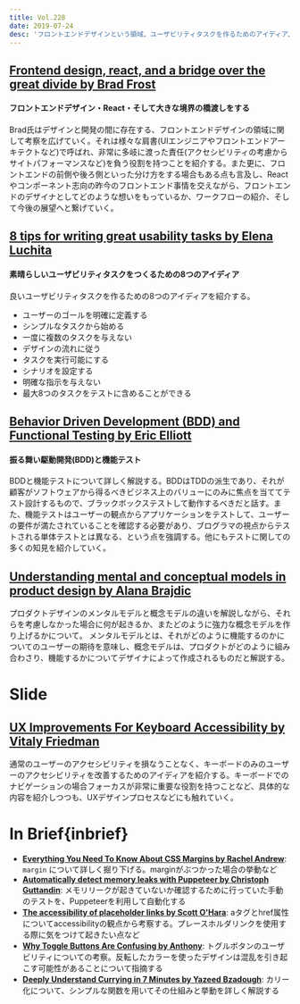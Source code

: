 ```yaml
---
title: Vol.228
date: 2019-07-24
desc: 'フロントエンドデザインという領域、ユーザビリティタスクを作るためのアイディア、BDDと機能テスト、ほか計10リンク'
---
```


## [Frontend design, react, and a bridge over the great divide by Brad Frost](http://bradfrost.com/blog/post/frontend-design-react-and-a-bridge-over-the-great-divide/)

#### フロントエンドデザイン・React・そして大きな境界の橋渡しをする

Brad氏はデザインと開発の間に存在する、フロントエンドデザインの領域に関して考察を広げていく。それは様々な肩書(UIエンジニアやフロントエンドアーキテクトなど)で呼ばれ、非常に多岐に渡った責任(アクセシビリティの考慮からサイトパフォーマンスなど)を負う役割を持つことを紹介する。また更に、フロントエンドの前側や後ろ側といった分け方をする場合もある点も言及し、Reactやコンポーネント志向の昨今のフロントエンド事情を交えながら、フロントエンドのデザイナとしてどのような想いをもっているか、ワークフローの紹介、そして今後の展望へと繋げていく。

## [8 tips for writing great usability tasks by Elena Luchita](https://blog.maze.design/write-great-usability-tasks/)

#### 素晴らしいユーザビリティタスクをつくるための8つのアイディア

良いユーザビリティタスクを作るための8つのアイディアを紹介する。

- ユーザーのゴールを明確に定義する
- シンプルなタスクから始める
- 一度に複数のタスクを与えない
- デザインの流れに従う
- タスクを実行可能にする
- シナリオを設定する
- 明確な指示を与えない
- 最大8つのタスクをテストに含めることができる

## [Behavior Driven Development (BDD) and Functional Testing by Eric Elliott](https://medium.com/javascript-scene/behavior-driven-development-bdd-and-functional-testing-62084ad7f1f2)

#### 振る舞い駆動開発(BDD)と機能テスト

BDDと機能テストについて詳しく解説する。BDDはTDDの派生であり、それが顧客がソフトウェアから得るべきビジネス上のバリューにのみに焦点を当ててテスト設計するもので、ブラックボックステストして動作するべきだと話す。また、機能テストはユーザーの観点からアプリケーションをテストして、ユーザーの要件が満たされていることを確認する必要があり、ブログラマの視点からテストされる単体テストとは異なる、という点を強調する。他にもテストに関しての多くの知見を紹介していく。

## [Understanding mental and conceptual models in product design by Alana Brajdic](https://uxdesign.cc/understanding-mental-and-conceptual-models-in-product-design-7d69de3cae26)

プロダクトデザインのメンタルモデルと概念モデルの違いを解説しながら、それらを考慮しなかった場合に何が起きるか、またどのように強力な概念モデルを作り上げるかについて。
メンタルモデルとは、それがどのように機能するのかについてのユーザーの期待を意味し、概念モデルは、プロダクトがどのように組み合わさり、機能するかについてデザイナによって作成されるものだと解説する。

# Slide
## [UX Improvements For Keyboard Accessibility by Vitaly Friedman](https://www.smashingmagazine.com/2019/07/ux-improvements-keyboard-accessibility/)

通常のユーザーのアクセシビリティを損なうことなく、キーボードのみのユーザーのアクセシビリティを改善するためのアイディアを紹介する。キーボードでのナビゲーションの場合フォーカスが非常に重要な役割を持つことなど、具体的な内容を紹介しつつも、UXデザインプロセスなどにも触れていく。

# In Brief{inbrief}
- [**Everything You Need To Know About CSS Margins by Rachel Andrew**](https://www.smashingmagazine.com/2019/07/margins-in-css/): `margin` について詳しく掘り下げる。marginがぶつかった場合の挙動など
- [**Automatically detect memory leaks with Puppeteer by Christoph Guttandin**](https://media-codings.com/articles/automatically-detect-memory-leaks-with-puppeteer): メモリリークが起きていないか確認するために行っていた手動のテストを、Puppeteerを利用して自動化する
- [**The accessibility of placeholder links by Scott O'Hara**](https://www.scottohara.me//note/2019/07/17/placeholder-link.html):  aタグとhref属性についてaccessibilityの観点から考察する。プレースホルダリンクを使用する際に気をつけて起きたい点など
- [**Why Toggle Buttons Are Confusing by Anthony**](https://uxmovement.com/buttons/why-toggle-buttons-are-confusing/): トグルボタンのユーザビリティについての考察。反転したカラーを使ったデザインは混乱を引き起こす可能性があることについて指摘する
- [**Deeply Understand Currying in 7 Minutes by Yazeed Bzadough**](https://www.freecodecamp.org/news/deeply-understand-currying-in-7-minutes/): カリー化について、シンプルな関数を用いてその仕組みと挙動を詳しく解説する

